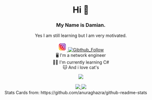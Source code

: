 <h1 align="center"> Hi 👋 </h1>
<h3 align="center"> My Name is Damian. </h3>
<p align="center"> Yes I am still learning but I am very motivated.</p>

<!--Social Media Buttons-->
<div align="center">
	<a href="https://www.instagram.com/damian2_5/">
	  <img alt="Instagram" width="30px" src="https://github.com/Scherlda/Scherlda/blob/main/src/picture/instagram.png" />
	</a>
	<a href="https://github.com/scherlda">
		<img alt="Gibthub_Follow" height="30px" src="https://img.shields.io/github/followers/Scherlda?label=Follow&style=social" />
	</a>
</div>

<!--About me-->
<div align="center">
<a> 🖥️ I'm a network engineer</a></br>
<a> 🧑‍💻 I'm currently learning C#</a></br>
<a> 🐱 And i love cat's </a>
</br>
</div>

<!--statistics-->
<p align="center">
	<img src="https://github-readme-stats.vercel.app/api?username=Scherlda&show_icons=true&theme=radical" />
</p>

<div align="center">
	<a href="https://github.com/Scherlda/sw_developer_2021_damian">
	  <img src="https://github-readme-stats.vercel.app/api/pin/?username=scherlda&repo=sw_developer_2021_damian&theme=tokyonight" />
	</a>
	<img src="https://github-readme-stats.vercel.app/api/top-langs/?username=scherlda&theme=tokyonight" />
</div>
<a align="center">Stats Cards from: https://github.com/anuraghazra/github-readme-stats</p></a>
